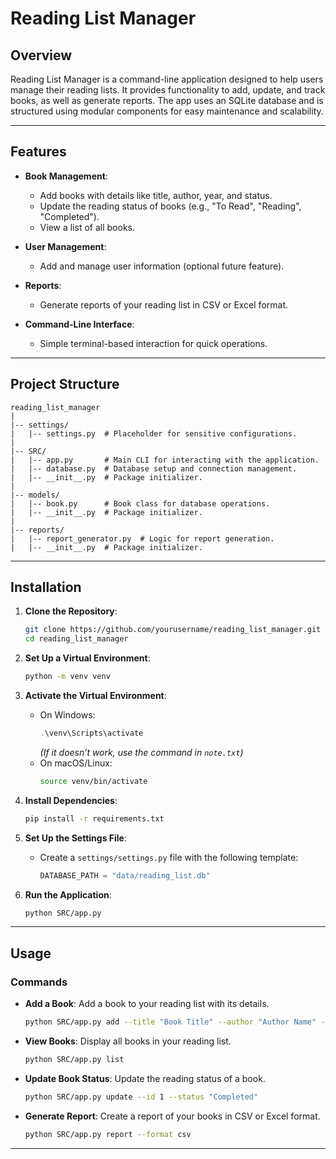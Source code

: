 # Reading List Manager

## Overview

Reading List Manager is a command-line application designed to help users manage their reading lists. It provides functionality to add, update, and track books, as well as generate reports. The app uses an SQLite database and is structured using modular components for easy maintenance and scalability.

---

## Features

- **Book Management**:
  - Add books with details like title, author, year, and status.
  - Update the reading status of books (e.g., "To Read", "Reading", "Completed").
  - View a list of all books.

- **User Management**:
  - Add and manage user information (optional future feature).

- **Reports**:
  - Generate reports of your reading list in CSV or Excel format.

- **Command-Line Interface**:
  - Simple terminal-based interaction for quick operations.

---

## Project Structure

```
reading_list_manager
|
|-- settings/
|   |-- settings.py  # Placeholder for sensitive configurations.
|
|-- SRC/
|   |-- app.py       # Main CLI for interacting with the application.
|   |-- database.py  # Database setup and connection management.
|   |-- __init__.py  # Package initializer.
|
|-- models/
|   |-- book.py      # Book class for database operations.
|   |-- __init__.py  # Package initializer.
|
|-- reports/
|   |-- report_generator.py  # Logic for report generation.
|   |-- __init__.py  # Package initializer.
```

---

## Installation

1. **Clone the Repository**:
   ```bash
   git clone https://github.com/yourusername/reading_list_manager.git
   cd reading_list_manager
   ```

2. **Set Up a Virtual Environment**:
   ```bash
   python -m venv venv
   ```

3. **Activate the Virtual Environment**:
   - On Windows:
     ```powershell
     .\venv\Scripts\activate
     ```
     *(If it doesn’t work, use the command in `note.txt`)*
   - On macOS/Linux:
     ```bash
     source venv/bin/activate
     ```

4. **Install Dependencies**:
   ```bash
   pip install -r requirements.txt
   ```

5. **Set Up the Settings File**:
   - Create a `settings/settings.py` file with the following template:
     ```python
     DATABASE_PATH = "data/reading_list.db"
     ```

6. **Run the Application**:
   ```bash
   python SRC/app.py
   ```

---

## Usage

### Commands
- **Add a Book**:
  Add a book to your reading list with its details.
  ```bash
  python SRC/app.py add --title "Book Title" --author "Author Name" --year 2024 --status "To Read"
  ```

- **View Books**:
  Display all books in your reading list.
  ```bash
  python SRC/app.py list
  ```

- **Update Book Status**:
  Update the reading status of a book.
  ```bash
  python SRC/app.py update --id 1 --status "Completed"
  ```

- **Generate Report**:
  Create a report of your books in CSV or Excel format.
  ```bash
  python SRC/app.py report --format csv
  ```

---
